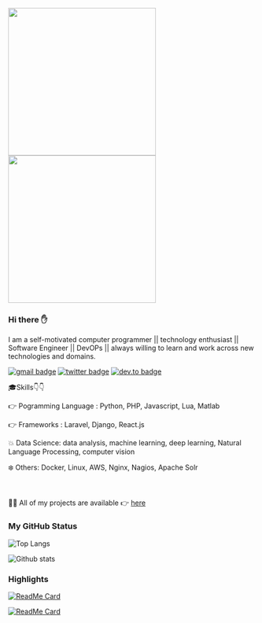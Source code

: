 <img src="https://media.giphy.com/media/p4NLw3I4U0idi/giphy.gif" width="300"> <img src= "https://media.giphy.com/media/26tn33aiTi1jkl6H6/giphy.gif" width = "300">

### Hi there ✋
I am a self-motivated computer programmer || technology enthusiast || Software Engineer || DevOPs || always willing to learn and work across new technologies and domains.

[![gmail badge](https://img.shields.io/badge/twitter-ragibsh.me@gmail.com-%231FA1F1?style=flat&logo=gmail&logoColor=red)](mailto:ragibsh.me@gmail.com)
[![twitter badge](https://img.shields.io/badge/twitter-@ragib_sh-%231FA1F1?style=flat&logo=twitter&logoColor=blue)](https://twitter.com/iam_himanshu0)
[![dev.to badge](https://img.shields.io/badge/linkedin-ragib_shshriar-%230177B5?style=flat&logo=linkedin)](https://www.linkedin.com/in/ragib-shahriar-9b1072164/)

🎓Skills👇👇

 👉  Pogramming Language : Python, PHP, Javascript, Lua, Matlab 
 
 👉  Frameworks : Laravel, Django, React.js 
 
 💥  Data Science: data analysis, machine learning, deep learning, Natural Language Processing, computer vision 
 
 ❄️ Others: Docker, Linux, AWS, Nginx, Nagios, Apache Solr
 
 
 </br></br>
 👨‍💻 All of my projects are available 👉  [here](https://github.com/Ragib01?tab=repositories)


### My GitHub Status 
![Top Langs](https://github-readme-stats.vercel.app/api/top-langs/?username=Ragib01)

![Github stats](https://github-readme-stats.vercel.app/api?username=Ragib01&show_icons=true)


### Highlights 

[![ReadMe Card](https://github-readme-stats.vercel.app/api/pin/?username=Ragib01&repo=datatable-multi-filtering)](https://github.com/anuraghazra/github-readme-stats)

[![ReadMe Card](https://github-readme-stats.vercel.app/api/pin/?username=Ragib01&repo=django_log_tracker)](https://github.com/anuraghazra/github-readme-stats)

